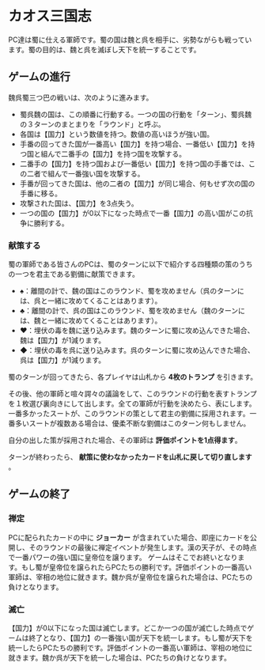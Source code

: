 # カオス三国志

PC達は蜀に仕える軍師です。蜀の国は魏と呉を相手に、劣勢ながらも戦っています。蜀の目的は、魏と呉を滅ぼし天下を統一することです。

## ゲームの進行

魏呉蜀三つ巴の戦いは、次のように進みます。

* 蜀呉魏の国は、この順番に行動する。一つの国の行動を「ターン」、蜀呉魏の３ターンのまとまりを「ラウンド」と呼ぶ。
* 各国は【国力】という数値を持つ。数値の高いほうが強い国。
* 手番の回ってきた国が一番高い【国力】を持つ場合、一番低い【国力】を持つ国と組んで二番手の【国力】を持つ国を攻撃する。
* 二番手の【国力】を持つ国および一番低い【国力】を持つ国の手番では、この二者で組んで一番強い国を攻撃する。
* 手番が回ってきた国は、他の二者の【国力】が同じ場合、何もせず次の国の手番に移る。
* 攻撃された国は、【国力】を3点失う。
* 一つの国の【国力】が0以下になった時点で一番【国力】の高い国がこの抗争に勝利する。

### 献策する

蜀の軍師である皆さんのPCは、蜀のターンに以下で紹介する四種類の策のうちの一つを君主である劉備に献策できます。

* ♠：離間の計で、魏の国はこのラウンド、蜀を攻めません（呉のターンには、呉と一緒に攻めてくることはあります）。
* ♣：離間の計で、呉の国はこのラウンド、蜀を攻めません（魏のターンには、魏と一緒に攻めてくることはあります）。
* ♥：埋伏の毒を魏に送り込みます。魏のターンに蜀に攻め込んできた場合、魏は【国力】が1減ります。
* ◆：埋伏の毒を呉に送り込みます。呉のターンに蜀に攻め込んできた場合、呉は【国力】が1減ります。

蜀のターンが回ってきたら、各プレイヤは山札から **4枚のトランプ** を引きます。

その後、他の軍師と喧々諤々の議論をして、このラウンドの行動を表すトランプを１枚選び裏向きにして出します。全ての軍師が行動を決めたら、表にします。一番多かったスートが、このラウンドの策として君主の劉備に採用されます。一番多いスートが複数ある場合は、優柔不断な劉備はこのターン何もしません。

自分の出した策が採用された場合、その軍師は **評価ポイントを1点得ます**。

ターンが終わったら、 **献策に使わなかったカードを山札に戻して切り直します** 。

## ゲームの終了

### 禅定

PCに配られたカードの中に **ジョーカー** が含まれていた場合、即座にカードを公開し、そのラウンドの最後に禅定イベントが発生します。漢の天子が、その時点で一番パワーの強い国に皇帝位を譲ります。
ゲームはそこでお終いとなります。もし蜀が皇帝位を譲られたらPCたちの勝利です。評価ポイントの一番高い軍師は、宰相の地位に就きます。魏か呉が皇帝位を譲られた場合は、PCたちの負けとなります。

### 滅亡

【国力】が0以下になった国は滅亡します。どこか一つの国が滅亡した時点でゲームは終了となり、【国力】の一番強い国が天下を統一します。もし蜀が天下を統一したらPCたちの勝利です。評価ポイントの一番高い軍師は、宰相の地位に就きます。魏か呉が天下を統一した場合は、PCたちの負けとなります。
